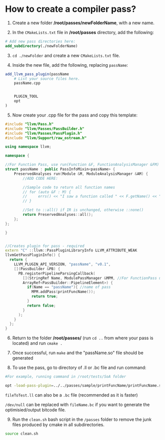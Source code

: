 # How to create a compiler pass?

1. Create a new folder **/root/passes/newFolderName**, with a new name.

2. In the `CMakeLists.txt` file in **/root/passes** directory, add the following:
``` cmake
# Add new pass directories here:
add_subdirectory(./newFolderName)
```

3. `cd ./newFolder` and create a new `CMakeLists.txt` file.

4. Inside the new file, add the following, replacing `passName`:

``` cmake
add_llvm_pass_plugin(passName
    # List your source files here.
    passName.cpp


    PLUGIN_TOOL
    opt
)
```
5. Now create your .cpp file for the pass and copy this template:

``` cpp
#include "llvm/Pass.h"
#include "llvm/Passes/PassBuilder.h"
#include "llvm/Passes/PassPlugin.h"
#include "llvm/Support/raw_ostream.h"

using namespace llvm;

namespace {

//For Function Pass, use run(Function &F, FunctionAnalysisManager &FM)
struct passName : public PassInfoMixin<passName> {
    PreservedAnalyses run(Module &M, ModuleAnalysisManager &AM) {
        //ADD CODE HERE:

        //Sample code to return all function names
        // for (auto &F : M) {
        //     errs() << "I saw a function called " << F.getName() << "!\n";
        // }

        //Set to ::all() if IR is unchanged, otherwise ::none()
        return PreservedAnalyses::all();
    };
};

}


//Creates plugin for pass - required
extern "C" ::llvm::PassPluginLibraryInfo LLVM_ATTRIBUTE_WEAK
llvmGetPassPluginInfo() {
  return {
    LLVM_PLUGIN_API_VERSION, "passName", "v0.1",
    [](PassBuilder &PB) {
      PB.registerPipelineParsingCallback(
        [](StringRef Name, ModulePassManager &MPM, //For FunctionPass use FunctionPassManager &FPM
        ArrayRef<PassBuilder::PipelineElement>) {
          if(Name == "passName"){ //name of pass
            MPM.addPass(printFuncName());
            return true;
          }
          return false;
        }
      );
    }
  };
}
```
6. Return to the folder **/root/passes/** (run `cd ..` from where your pass is located) and run `cmake .`

7. Once successful, run `make` and the "passName.so" file should be generated

8. To use the pass, go to directory of .ll or .bc file and run command:

``` bash
#For example, running command in /root/tests/SoA folder

opt -load-pass-plugin=../../passes/sample/printFuncName/printFuncName.so -passes="passName"  < fileToTest.ll > /dev/null
```
`fileToTest.ll` can also be a `.bc` file (recommended as it is faster)

`/dev/null` can be replaced with `fileName.bc` if you want to generate the optimisied/output bitcode file.

9. Run the `clean.sh` bash script in the `/passes` folder to remove the junk files produced by cmake in all subdirectories.

```bash
source clean.sh
```


